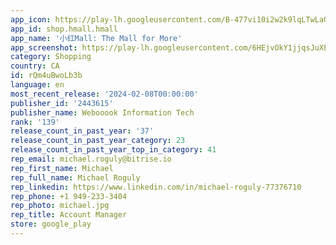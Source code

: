 ```yaml
---
app_icon: https://play-lh.googleusercontent.com/B-477vi10i2w2k9lqLTwLaOw-hg4k90uMjtYlVHnN294fQLNeLlzdbEMg2Y-Hi87oET4
app_id: shop.hmall.hmall
app_name: '小红Mall: The Mall for More'
app_screenshot: https://play-lh.googleusercontent.com/6HEjvOkY1jjqsJuXED27FYK4porgdbTPOZkgk2tD-qBO-oVQCy4ea0UwrtDfnh-cSZQ
category: Shopping
country: CA
id: rQm4uBwoLb3b
language: en
most_recent_release: '2024-02-08T00:00:00'
publisher_id: '2443615'
publisher_name: Webooook Information Tech
rank: '139'
release_count_in_past_year: '37'
release_count_in_past_year_category: 23
release_count_in_past_year_top_in_category: 41
rep_email: michael.roguly@bitrise.io
rep_first_name: Michael
rep_full_name: Michael Roguly
rep_linkedin: https://www.linkedin.com/in/michael-roguly-77376710
rep_phone: +1 949-233-3404
rep_photo: michael.jpg
rep_title: Account Manager
store: google_play
---
```

